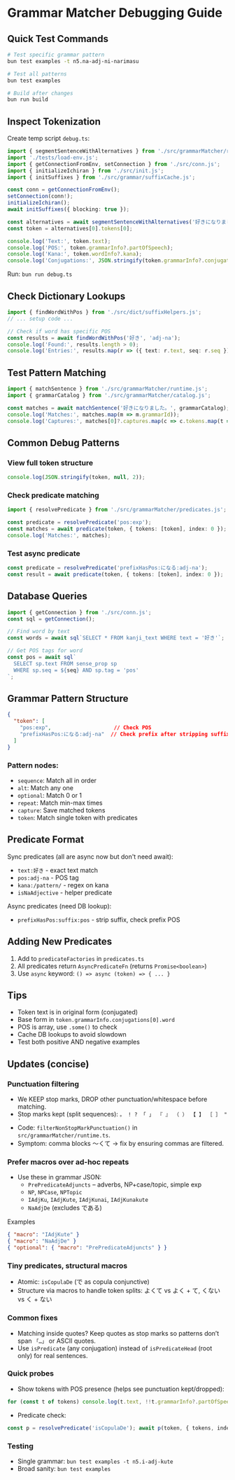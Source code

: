 # Grammar Matcher Debugging Guide

## Quick Test Commands

```bash
# Test specific grammar pattern
bun test examples -t n5.na-adj-ni-narimasu

# Test all patterns
bun test examples

# Build after changes
bun run build
```

## Inspect Tokenization

Create temp script `debug.ts`:

```typescript
import { segmentSentenceWithAlternatives } from './src/grammarMatcher/runtime.js';
import './tests/load-env.js';
import { getConnectionFromEnv, setConnection } from './src/conn.js';
import { initializeIchiran } from './src/init.js';
import { initSuffixes } from './src/grammar/suffixCache.js';

const conn = getConnectionFromEnv();
setConnection(conn!);
initializeIchiran();
await initSuffixes({ blocking: true });

const alternatives = await segmentSentenceWithAlternatives('好きになりました。');
const token = alternatives[0].tokens[0];

console.log('Text:', token.text);
console.log('POS:', token.grammarInfo?.partOfSpeech);
console.log('Kana:', token.wordInfo?.kana);
console.log('Conjugations:', JSON.stringify(token.grammarInfo?.conjugations, null, 2));
```

Run: `bun run debug.ts`

## Check Dictionary Lookups

```typescript
import { findWordWithPos } from './src/dict/suffixHelpers.js';
// ... setup code ...

// Check if word has specific POS
const results = await findWordWithPos('好き', 'adj-na');
console.log('Found:', results.length > 0);
console.log('Entries:', results.map(r => ({ text: r.text, seq: r.seq })));
```

## Test Pattern Matching

```typescript
import { matchSentence } from './src/grammarMatcher/runtime.js';
import { grammarCatalog } from './src/grammarMatcher/catalog.js';

const matches = await matchSentence('好きになりました。', grammarCatalog);
console.log('Matches:', matches.map(m => m.grammarId));
console.log('Captures:', matches[0]?.captures.map(c => c.tokens.map(t => t.text).join('')));
```

## Common Debug Patterns

### View full token structure
```typescript
console.log(JSON.stringify(token, null, 2));
```

### Check predicate matching
```typescript
import { resolvePredicate } from './src/grammarMatcher/predicates.js';

const predicate = resolvePredicate('pos:exp');
const matches = await predicate(token, { tokens: [token], index: 0 });
console.log('Matches:', matches);
```

### Test async predicate
```typescript
const predicate = resolvePredicate('prefixHasPos:になる:adj-na');
const result = await predicate(token, { tokens: [token], index: 0 });
```

## Database Queries

```typescript
import { getConnection } from './src/conn.js';
const sql = getConnection();

// Find word by text
const words = await sql`SELECT * FROM kanji_text WHERE text = '好き'`;

// Get POS tags for word
const pos = await sql`
  SELECT sp.text FROM sense_prop sp 
  WHERE sp.seq = ${seq} AND sp.tag = 'pos'
`;
```

## Grammar Pattern Structure

```json
{
  "token": [
    "pos:exp",                    // Check POS
    "prefixHasPos:になる:adj-na"  // Check prefix after stripping suffix
  ]
}
```

### Pattern nodes:
- `sequence`: Match all in order
- `alt`: Match any one
- `optional`: Match 0 or 1
- `repeat`: Match min-max times
- `capture`: Save matched tokens
- `token`: Match single token with predicates

## Predicate Format

Sync predicates (all are async now but don't need await):
- `text:好き` - exact text match
- `pos:adj-na` - POS tag
- `kana:/pattern/` - regex on kana
- `isNaAdjective` - helper predicate

Async predicates (need DB lookup):
- `prefixHasPos:suffix:pos` - strip suffix, check prefix POS

## Adding New Predicates

1. Add to `predicateFactories` in `predicates.ts`
2. All predicates return `AsyncPredicateFn` (returns `Promise<boolean>`)
3. Use `async` keyword: `() => async (token) => { ... }`

## Tips

- Token text is in original form (conjugated)
- Base form in `token.grammarInfo.conjugations[0].word`
- POS is array, use `.some()` to check
- Cache DB lookups to avoid slowdown
- Test both positive AND negative examples

## Updates (concise)

### Punctuation filtering
- We KEEP stop marks, DROP other punctuation/whitespace before matching.
- Stop marks kept (split sequences): `。 ! ? 「 」 『 』 （ ） 【 】 ［ ］ " '`
- Code: `filterNonStopMarkPunctuation()` in `src/grammarMatcher/runtime.ts`.
- Symptom: comma blocks 〜くて → fix by ensuring commas are filtered.

### Prefer macros over ad-hoc repeats
- Use these in grammar JSON:
  - `PrePredicateAdjuncts` – adverbs, NP+case/topic, simple exp
  - `NP`, `NPCase`, `NPTopic`
  - `IAdjKu`, `IAdjKute`, `IAdjKunai`, `IAdjKunakute`
  - `NaAdjDe` (excludes である)

Examples
```json
{ "macro": "IAdjKute" }
{ "macro": "NaAdjDe" }
{ "optional": { "macro": "PrePredicateAdjuncts" } }
```

### Tiny predicates, structural macros
- Atomic: `isCopulaDe` (で as copula conjunctive)
- Structure via macros to handle token splits: よくて vs よく + て, くない vs く + ない

### Common fixes
- Matching inside quotes? Keep quotes as stop marks so patterns don’t span `「…」` or ASCII quotes.
- Use `isPredicate` (any conjugation) instead of `isPredicateHead` (root only) for real sentences.

### Quick probes
- Show tokens with POS presence (helps see punctuation kept/dropped):
```ts
for (const t of tokens) console.log(t.text, !!t.grammarInfo?.partOfSpeech, !!t.wordInfo);
```
- Predicate check:
```ts
const p = resolvePredicate('isCopulaDe'); await p(token, { tokens, index });
```

### Testing
- Single grammar: `bun test examples -t n5.i-adj-kute`
- Broad sanity: `bun test examples`

